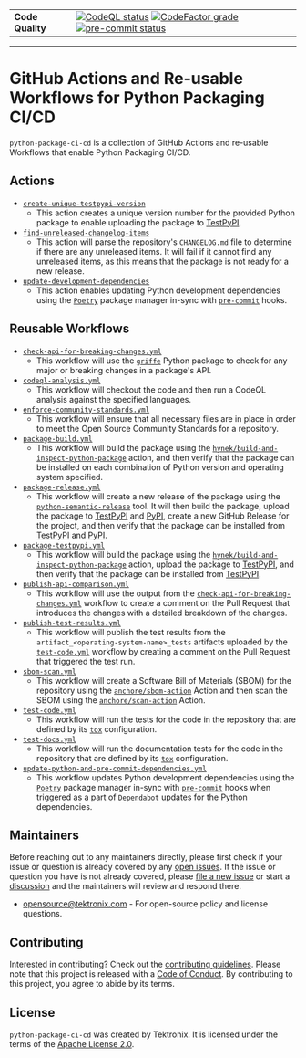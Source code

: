 |                  |                                                                                                                                                                                                                                                                                                                                                                                                                                                                                                                                                                                                            |
| ---------------- | ---------------------------------------------------------------------------------------------------------------------------------------------------------------------------------------------------------------------------------------------------------------------------------------------------------------------------------------------------------------------------------------------------------------------------------------------------------------------------------------------------------------------------------------------------------------------------------------------------------- |
| **Code Quality** | [![CodeQL status](https://github.com/tektronix/python-package-ci-cd/actions/workflows/codeql-analysis.yml/badge.svg?branch=main)](https://github.com/tektronix/python-package-ci-cd/actions/workflows/codeql-analysis.yml) [![CodeFactor grade](https://www.codefactor.io/repository/github/tektronix/python-package-ci-cd/badge)](https://www.codefactor.io/repository/github/tektronix/python-package-ci-cd) [![pre-commit status](https://results.pre-commit.ci/badge/github/tektronix/python-package-ci-cd/main.svg)](https://results.pre-commit.ci/latest/github/tektronix/python-package-ci-cd/main) |

---

# GitHub Actions and Re-usable Workflows for Python Packaging CI/CD

`python-package-ci-cd` is a collection of GitHub Actions and re-usable Workflows that enable
Python Packaging CI/CD.

## Actions

- [`create-unique-testpypi-version`](./actions/create-unique-testpypi-version/readme.md)
    - This action creates a unique version number for the provided Python package to enable uploading
        the package to [TestPyPI](https://test.pypi.org).
- [`find-unreleased-changelog-items`](./actions/find-unreleased-changelog-items/readme.md)
    - This action will parse the repository's `CHANGELOG.md` file to determine if
        there are any unreleased items. It will fail if it cannot find any unreleased
        items, as this means that the package is not ready for a new release.
- [`update-development-dependencies`](./actions/update-development-dependencies/readme.md)
    - This action enables updating Python development dependencies using the
        [`Poetry`](https://python-poetry.org/) package manager in-sync with
        [`pre-commit`](https://pre-commit.com/) hooks.

## Reusable Workflows

- [`check-api-for-breaking-changes.yml`](./workflows/check-api-for-breaking-changes.md)
    - This workflow will use the [`griffe`](https://mkdocstrings.github.io/griffe/) Python package to check for
        any major or breaking changes in a package's API.
- [`codeql-analysis.yml`](./workflows/codeql-analysis.md)
    - This workflow will checkout the code and then run a CodeQL analysis against the
        specified languages.
- [`enforce-community-standards.yml`](./workflows/enforce-community-standards.md)
    - This workflow will ensure that all necessary files are in place in order to meet the
        Open Source Community Standards for a repository.
- [`package-build.yml`](./workflows/package-build.md)
    - This workflow will build the package using the
        [`hynek/build-and-inspect-python-package`](https://github.com/hynek/build-and-inspect-python-package)
        action, and then verify that the package can be installed on each combination of Python version
        and operating system specified.
- [`package-release.yml`](./workflows/package-release.md)
    - This workflow will create a new release of the package using the
        [`python-semantic-release`](https://python-semantic-release.readthedocs.io/en/latest/) tool.
        It will then build the package, upload the package to [TestPyPI](https://test.pypi.org) and [PyPI](https://pypi.org),
        create a new GitHub Release for the project,
        and then verify that the package can be installed from [TestPyPI](https://test.pypi.org) and [PyPI](https://pypi.org).
- [`package-testpypi.yml`](./workflows/package-testpypi.md)
    - This workflow will build the package using the
        [`hynek/build-and-inspect-python-package`](https://github.com/hynek/build-and-inspect-python-package)
        action, upload the package to [TestPyPI](https://test.pypi.org), and then verify that the package
        can be installed from [TestPyPI](https://test.pypi.org).
- [`publish-api-comparison.yml`](./workflows/publish-api-comparison.md)
    - This workflow will use the output from the
        [`check-api-for-breaking-changes.yml`](./workflows/check-api-for-breaking-changes.md) workflow to create a
        comment on the Pull Request that introduces the changes with a detailed breakdown of the changes.
- [`publish-test-results.yml`](./workflows/publish-test-results.md)
    - This workflow will publish the test results from the `artifact_<operating-system-name>_tests` artifacts
        uploaded by the [`test-code.yml`](./workflows/test-code.md) workflow by creating a
        comment on the Pull Request that triggered the test run.
- [`sbom-scan.yml`](./workflows/sbom-scan.md)
    - This workflow will create a Software Bill of Materials (SBOM) for the repository using the
        [`anchore/sbom-action`](https://github.com/anchore/sbom-action) Action and then scan the
        SBOM using the [`anchore/scan-action`](https://github.com/anchore/scan-action) Action.
- [`test-code.yml`](./workflows/test-code.md)
    - This workflow will run the tests for the code in the repository that are defined by its
        [`tox`](https://tox.wiki/en/stable/) configuration.
- [`test-docs.yml`](./workflows/test-docs.md)
    - This workflow will run the documentation tests for the code in the repository that are defined by its
        [`tox`](https://tox.wiki/en/stable/) configuration.
- [`update-python-and-pre-commit-dependencies.yml`](./workflows/update-python-and-pre-commit-dependencies.md)
    - This workflow updates Python development dependencies using the
        [`Poetry`](https://python-poetry.org/) package manager in-sync with
        [`pre-commit`](https://pre-commit.com/) hooks when triggered as a part of
        [`Dependabot`](https://docs.github.com/en/code-security/getting-started/dependabot-quickstart-guide)
        updates for the Python dependencies.

## Maintainers

Before reaching out to any maintainers directly, please first check if
your issue or question is already covered by any [open
issues](https://github.com/tektronix/python-package-ci-cd/issues). If the issue or
question you have is not already covered, please [file a new
issue](https://github.com/tektronix/python-package-ci-cd/issues/new/choose) or
start a
[discussion](https://github.com/tektronix/python-package-ci-cd/discussions) and
the maintainers will review and respond there.

- <opensource@tektronix.com> - For open-source policy and license questions.

## Contributing

Interested in contributing? Check out
the [contributing guidelines](https://github.com/tektronix/python-package-ci-cd/blob/main/CONTRIBUTING.md). Please
note that this project is released with
a [Code of Conduct](https://github.com/tektronix/python-package-ci-cd/blob/main/CODE_OF_CONDUCT.md). By
contributing to this project, you agree to abide by its terms.

## License

`python-package-ci-cd` was created by Tektronix. It is licensed under the terms of
the [Apache License 2.0](https://github.com/tektronix/python-package-ci-cd/blob/main/LICENSE.md).
